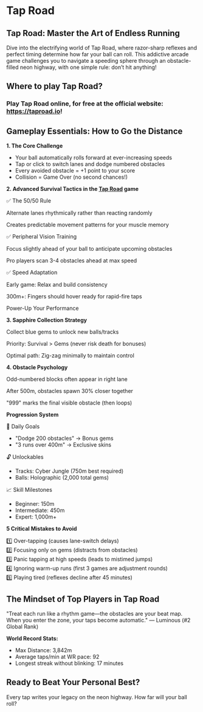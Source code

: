 <h1><span>Tap Road</span></h1>
<h2>Tap Road: Master the Art of Endless Running</h2>
<p>Dive into the electrifying world of Tap Road, where razor-sharp reflexes and perfect timing determine how far your ball can roll. This addictive arcade game challenges you to navigate a speeding sphere through an obstacle-filled neon highway, with one simple rule: don&rsquo;t hit anything!</p>
<h2>Where to play Tap Road?</h2>
<h3>Play Tap Road online, for free at the official website: <a href="https://taproad.io">https://taproad.io</a>!</h3>
<h2>Gameplay Essentials: How to Go the Distance</h2>
<p><strong>1. The Core Challenge</strong></p>
<ul>
<li>Your ball automatically rolls forward at ever-increasing speeds</li>
<li>Tap or click to switch lanes and dodge numbered obstacles</li>
<li>Every avoided obstacle = +1 point to your score</li>
<li>Collision = Game Over (no second chances!)</li>
</ul>
<p><strong>2. Advanced Survival Tactics in the&nbsp;<a href="https://taproad.io">Tap Road</a> game</strong></p>
<p>✅ The 50/50 Rule</p>
<p>Alternate lanes rhythmically rather than reacting randomly</p>
<p>Creates predictable movement patterns for your muscle memory</p>
<p>✅ Peripheral Vision Training</p>
<p>Focus slightly ahead of your ball to anticipate upcoming obstacles</p>
<p>Pro players scan 3-4 obstacles ahead at max speed</p>
<p>✅ Speed Adaptation</p>
<p>Early game: Relax and build consistency</p>
<p>300m+: Fingers should hover ready for rapid-fire taps</p>
<p>Power-Up Your Performance</p>
<p><strong>3. Sapphire Collection Strategy</strong></p>
<p>Collect blue gems to unlock new balls/tracks</p>
<p>Priority: Survival &gt; Gems (never risk death for bonuses)</p>
<p>Optimal path: Zig-zag minimally to maintain control</p>
<p><strong>4. Obstacle Psychology</strong></p>
<p>Odd-numbered blocks often appear in right lane</p>
<p>After 500m, obstacles spawn 30% closer together</p>
<p>"999" marks the final visible obstacle (then loops)</p>
<p><strong>Progression System</strong></p>
<p>🎯 Daily Goals</p>
<ul>
<li>"Dodge 200 obstacles" &rarr; Bonus gems</li>
<li>"3 runs over 400m" &rarr; Exclusive skins</li>
</ul>
<p>🔓 Unlockables</p>
<ul>
<li>Tracks: Cyber Jungle (750m best required)</li>
<li>Balls: Holographic (2,000 total gems)</li>
</ul>
<p>📈 Skill Milestones</p>
<ul>
<li>Beginner: 150m</li>
<li>Intermediate: 450m</li>
<li>Expert: 1,000m+</li>
</ul>
<p><strong>5 Critical Mistakes to Avoid</strong></p>
<p>1️⃣ Over-tapping (causes lane-switch delays)<br />2️⃣ Focusing only on gems (distracts from obstacles)<br />3️⃣ Panic tapping at high speeds (leads to mistimed jumps)<br />4️⃣ Ignoring warm-up runs (first 3 games are adjustment rounds)<br />5️⃣ Playing tired (reflexes decline after 45 minutes)</p>
<h2>The Mindset of Top Players in Tap Road</h2>
<p>"Treat each run like a rhythm game&mdash;the obstacles are your beat map. When you enter the zone, your taps become automatic." &mdash; Luminous (#2 Global Rank)</p>
<p><strong>World Record Stats:</strong></p>
<ul>
<li>Max Distance: 3,842m</li>
<li>Average taps/min at WR pace: 92</li>
<li>Longest streak without blinking: 17 minutes</li>
</ul>
<h2>Ready to Beat Your Personal Best?</h2>
<p>Every tap writes your legacy on the neon highway. How far will your ball roll?</p>
